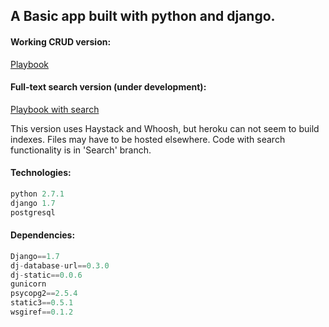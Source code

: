 ## A Basic app built with python and django. 


#### Working CRUD version:
[Playbook](http://radiant-bastion-6945.herokuapp.com)

#### Full-text search version (under development):
[Playbook with search](http://enigmatic-savannah-6878.herokuapp.com/)

This version uses Haystack and Whoosh, but heroku can not seem to build indexes. Files may have to be hosted elsewhere. Code with search functionality is in 'Search' branch.




#### Technologies:
```python
python 2.7.1
django 1.7
postgresql
```

#### Dependencies:

```python
Django==1.7
dj-database-url==0.3.0
dj-static==0.0.6
gunicorn
psycopg2==2.5.4
static3==0.5.1
wsgiref==0.1.2
```